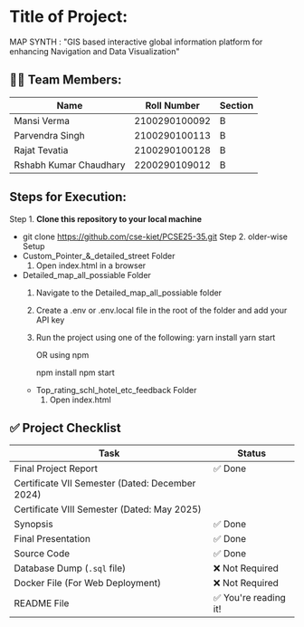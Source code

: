 # Title of Project: 
MAP SYNTH : "GIS based interactive global information platform for enhancing Navigation and Data Visualization" 

## 👨‍💻 Team Members:
| Name                   | Roll Number        |Section  |
|------------------------|--------------------|---------|
| Mansi Verma            | 2100290100092      |B        |
| Parvendra Singh        | 2100290100113      |B        |
| Rajat Tevatia          | 2100290100128      |B        |
| Rshabh Kumar Chaudhary | 2200290109012      |B        |

## Steps for Execution:

Step 1. **Clone this repository to your local machine**  
- git clone https://github.com/cse-kiet/PCSE25-35.git
Step 2. older-wise Setup
- Custom_Pointer_&_detailed_street Folder
  1. Open index.html in a browser
- Detailed_map_all_possiable Folder
  1. Navigate to the Detailed_map_all_possiable folder
  2. Create a .env or .env.local file in the root of the folder and add your API key
  3. Run the project using one of the following:
     yarn install
     yarn start
     
     OR using npm
     
     npm install
     npm start
  - Top_rating_schl_hotel_etc_feedback Folder
    1. Open index.html


## ✅ Project Checklist

| Task                                             | Status       |
|--------------------------------------------------|--------------|
| Final Project Report                             | ✅ Done       |
| Certificate VII Semester (Dated: December 2024)  |        |
| Certificate VIII Semester (Dated: May 2025)      |        |
| Synopsis                                         | ✅ Done       |
| Final Presentation                               | ✅ Done       |
| Source Code                                      | ✅ Done       |
| Database Dump (`.sql` file)                      | ❌ Not Required |
| Docker File (For Web Deployment)                 | ❌ Not Required |
| README File                                      | ✅ You're reading it! |

